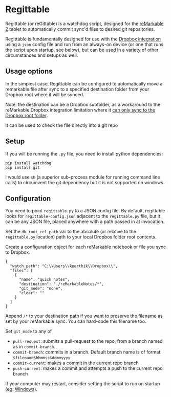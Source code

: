 # Regittable

Regittable (or reGittable) is a watchdog script, designed for the [reMarkable 2](https://remarkable.com/) tablet to automatically commit sync'd files to desired git repositories. 

Regittable is fundamentally designed for use with the [Dropbox integration](https://support.remarkable.com/hc/en-us/articles/4406214540945-Integrating-with-Google-Drive-Dropbox-and-OneDrive) using a `json` config file and run from an always-on device (or one that runs the script upon startup, see below), but can be used in a variety of other circumstances and setups as well.


## Usage options

In the simplest case, Regittable can be configured to automatically move a remarkable file after sync to a specified destination folder from your Dropbox root where it will be synced.

Note: the destination can be a Dropbox subfolder, as a workaround to the reMarkable Dropbox integration limitation where it [can only sync to the Dropbox root folder](https://www.reddit.com/r/RemarkableTablet/comments/shxbbv/is_there_a_way_to_upload_a_file_to_a_dropbox/).

It can be used to check the file directly into a git repo 

## Setup

If you will be running the `.py` file, you need to install python dependencies:
 ```
 pip install watchdog
 pip install git
```

I would use `sh` (a superior sub-process module for running command line calls) to circumvent the git dependency but it is not supported on windows.

## Configuration

You need to point `regittable.py` to a JSON config file. By default, regittable looks for `regittable-config.json` adjacent to the `regittable.py` file, but it can be any JSON file, placed anywhere with a path passed in at invocation.

Set the `db_root_rel_path` var to the absolute (or relative to the `regittable.py` location) path to your local Dropbox folder root contents.

Create a configuration object for each reMarkable notebook or file you sync to Dropbox.
```
{
  "watch_path": "C:\\Users\\keerthik\\Dropbox\\",
  "files": [
    {
      "name": "quick notes",
      "destination": "./reMarkableNotes/*",
      "git_mode": "none",
      "clear": ""
    }
  ]
}
```

Append `/*` to your destination path if you want to preserve the filename as set by your reMarkable sync. You can hard-code this filename too.

Set `git_mode` to any of 
- `pull-request`: submits a pull-request to the repo, from a branch named as in `commit-branch`.
- `commit-branch`: commits in a branch. Default branch name is of format `$filename$hhmmss$ddmmyyyy`
- `commit-current`: makes a commit in the current repo branch
- `push-current`: makes a commit and attempts a push to the current repo branch


If your computer may restart, consider setting the script to run on startup (eg: [Windows](https://stackoverflow.com/questions/4438020/how-to-start-a-python-file-while-windows-starts)).